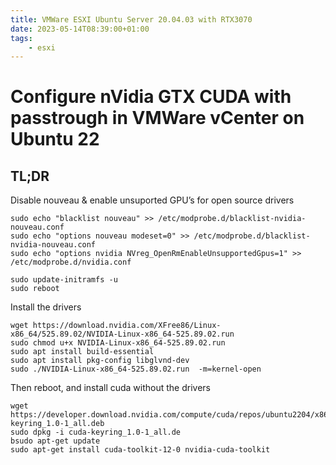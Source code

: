 ```yaml
---
title: VMWare ESXI Ubuntu Server 20.04.03 with RTX3070 
date: 2023-05-14T08:39:00+01:00
tags: 
    - esxi
---
```


# Configure nVidia GTX CUDA with passtrough in VMWare vCenter on Ubuntu 22

## TL;DR
Disable nouveau & enable unsuported GPU’s for open source drivers
```shell
sudo echo "blacklist nouveau" >> /etc/modprobe.d/blacklist-nvidia-nouveau.conf  
sudo echo "options nouveau modeset=0" >> /etc/modprobe.d/blacklist-nvidia-nouveau.conf  
sudo echo "options nvidia NVreg_OpenRmEnableUnsupportedGpus=1" >> /etc/modprobe.d/nvidia.conf

sudo update-initramfs -u  
sudo reboot
```

Install the drivers
```shell
wget https://download.nvidia.com/XFree86/Linux-x86_64/525.89.02/NVIDIA-Linux-x86_64-525.89.02.run
sudo chmod u+x NVIDIA-Linux-x86_64-525.89.02.run
sudo apt install build-essential
sudo apt install pkg-config libglvnd-dev
sudo ./NVIDIA-Linux-x86_64-525.89.02.run  -m=kernel-open
```

Then reboot, and install cuda without the drivers
```shell
wget https://developer.download.nvidia.com/compute/cuda/repos/ubuntu2204/x86_64/cuda-keyring_1.0-1_all.deb
sudo dpkg -i cuda-keyring_1.0-1_all.de
bsudo apt-get update
sudo apt-get install cuda-toolkit-12-0 nvidia-cuda-toolkit
```


